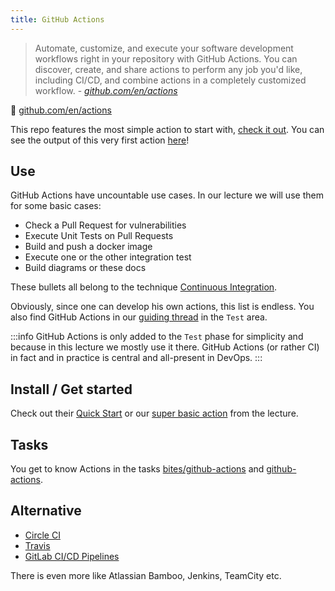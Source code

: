 ```yaml
---
title: GitHub Actions
---
```


> Automate, customize, and execute your software development workflows right in your repository with GitHub Actions. You can discover, create, and share actions to perform any job you'd like, including CI/CD, and combine actions in a completely customized workflow. - *[github.com/en/actions](https://docs.github.com/en/actions)*

🔗 [github.com/en/actions](https://docs.github.com/en/actions)

This repo features the most simple action to start with, [check it out](https://github.com/nds-swe/swdt/blob/main/.github/workflows/example-action_push.yml). You can see the output of this very first action [here](https://github.com/nds-swe/swdt/actions/runs/736246719)!

## Use

GitHub Actions have uncountable use cases. In our lecture we will use them for some basic cases:

- Check a Pull Request for vulnerabilities
- Execute Unit Tests on Pull Requests
- Build and push a docker image
- Execute one or the other integration test
- Build diagrams or these docs

These bullets all belong to the technique [Continuous Integration](/docs/techniques/continuous-integration).

Obviously, since one can develop his own actions, this list is endless. You also find GitHub Actions in our [guiding thread](/docs/guiding-thread) in the `Test` area.

:::info
GitHub Actions is only added to the `Test` phase for simplicity and because in this lecture we mostly use it there. GitHub Actions (or rather CI) in fact and in practice is central and all-present in DevOps.
:::

## Install / Get started
Check out their [Quick Start](https://docs.github.com/en/actions/quickstart) or our [super basic action](https://github.com/nds-swe/swdt/blob/main/.github/workflows/example-action_push.yml) from the lecture.

## Tasks
You get to know Actions in the tasks [bites/github-actions](/tasks/bites/github-actions) and [github-actions](/tasks/github-actions).

## Alternative

- [Circle CI](https://circleci.com/)
- [Travis](https://travis-ci.org/)
- [GitLab CI/CD Pipelines](https://docs.gitlab.com/ee/ci/pipelines/)

There is even more like Atlassian Bamboo, Jenkins, TeamCity etc.
